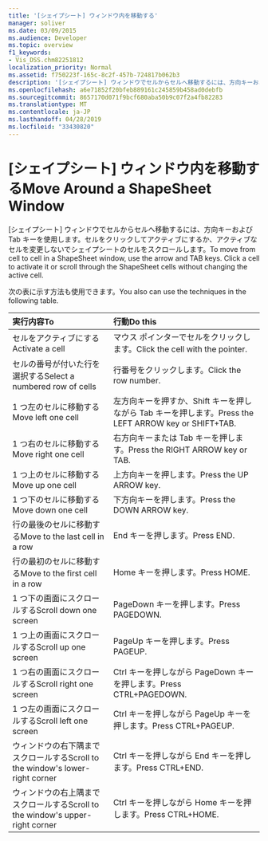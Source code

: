 ```yaml
---
title: '[シェイプシート] ウィンドウ内を移動する'
manager: soliver
ms.date: 03/09/2015
ms.audience: Developer
ms.topic: overview
f1_keywords:
- Vis_DSS.chm82251812
localization_priority: Normal
ms.assetid: f750223f-165c-8c2f-457b-724817b062b3
description: '[シェイプシート] ウィンドウでセルからセルへ移動するには、方向キーおよび Tab キーを使用します。セルをクリックしてアクティブにするか、アクティブなセルを変更しないでシェイプシートのセルをスクロールします。'
ms.openlocfilehash: a6e71852f20bfeb889161c245859b458ad0debfb
ms.sourcegitcommit: 8657170d071f9bcf680aba50b9c07f2a4fb82283
ms.translationtype: MT
ms.contentlocale: ja-JP
ms.lasthandoff: 04/28/2019
ms.locfileid: "33430820"
---
```

# <a name="move-around-a-shapesheet-window"></a><span data-ttu-id="1a290-104">[シェイプシート] ウィンドウ内を移動する</span><span class="sxs-lookup"><span data-stu-id="1a290-104">Move Around a ShapeSheet Window</span></span>

<span data-ttu-id="1a290-p102">[シェイプシート] ウィンドウでセルからセルへ移動するには、方向キーおよび Tab キーを使用します。セルをクリックしてアクティブにするか、アクティブなセルを変更しないでシェイプシートのセルをスクロールします。</span><span class="sxs-lookup"><span data-stu-id="1a290-p102">To move from cell to cell in a ShapeSheet window, use the arrow and TAB keys. Click a cell to activate it or scroll through the ShapeSheet cells without changing the active cell.</span></span>
  
<span data-ttu-id="1a290-107">次の表に示す方法も使用できます。</span><span class="sxs-lookup"><span data-stu-id="1a290-107">You also can use the techniques in the following table.</span></span>
  
|<span data-ttu-id="1a290-108">**実行内容**</span><span class="sxs-lookup"><span data-stu-id="1a290-108">**To**</span></span>|<span data-ttu-id="1a290-109">**行動**</span><span class="sxs-lookup"><span data-stu-id="1a290-109">**Do this**</span></span>|
|:-----|:-----|
| <span data-ttu-id="1a290-110">セルをアクティブにする</span><span class="sxs-lookup"><span data-stu-id="1a290-110">Activate a cell</span></span>  <br/> | <span data-ttu-id="1a290-111">マウス ポインターでセルをクリックします。</span><span class="sxs-lookup"><span data-stu-id="1a290-111">Click the cell with the pointer.</span></span>  <br/> |
| <span data-ttu-id="1a290-112">セルの番号が付いた行を選択する</span><span class="sxs-lookup"><span data-stu-id="1a290-112">Select a numbered row of cells</span></span>  <br/> | <span data-ttu-id="1a290-113">行番号をクリックします。</span><span class="sxs-lookup"><span data-stu-id="1a290-113">Click the row number.</span></span>  <br/> |
| <span data-ttu-id="1a290-114">1 つ左のセルに移動する</span><span class="sxs-lookup"><span data-stu-id="1a290-114">Move left one cell</span></span>  <br/> | <span data-ttu-id="1a290-115">左方向キーを押すか、Shift キーを押しながら Tab キーを押します。</span><span class="sxs-lookup"><span data-stu-id="1a290-115">Press the LEFT ARROW key or SHIFT+TAB.</span></span>  <br/> |
| <span data-ttu-id="1a290-116">1 つ右のセルに移動する</span><span class="sxs-lookup"><span data-stu-id="1a290-116">Move right one cell</span></span>  <br/> | <span data-ttu-id="1a290-117">右方向キーまたは Tab キーを押します。</span><span class="sxs-lookup"><span data-stu-id="1a290-117">Press the RIGHT ARROW key or TAB.</span></span>  <br/> |
| <span data-ttu-id="1a290-118">1 つ上のセルに移動する</span><span class="sxs-lookup"><span data-stu-id="1a290-118">Move up one cell</span></span>  <br/> | <span data-ttu-id="1a290-119">上方向キーを押します。</span><span class="sxs-lookup"><span data-stu-id="1a290-119">Press the UP ARROW key.</span></span>  <br/> |
| <span data-ttu-id="1a290-120">1 つ下のセルに移動する</span><span class="sxs-lookup"><span data-stu-id="1a290-120">Move down one cell</span></span>  <br/> | <span data-ttu-id="1a290-121">下方向キーを押します。</span><span class="sxs-lookup"><span data-stu-id="1a290-121">Press the DOWN ARROW key.</span></span>  <br/> |
| <span data-ttu-id="1a290-122">行の最後のセルに移動する</span><span class="sxs-lookup"><span data-stu-id="1a290-122">Move to the last cell in a row</span></span>  <br/> | <span data-ttu-id="1a290-123">End キーを押します。</span><span class="sxs-lookup"><span data-stu-id="1a290-123">Press END.</span></span>  <br/> |
| <span data-ttu-id="1a290-124">行の最初のセルに移動する</span><span class="sxs-lookup"><span data-stu-id="1a290-124">Move to the first cell in a row</span></span>  <br/> | <span data-ttu-id="1a290-125">Home キーを押します。</span><span class="sxs-lookup"><span data-stu-id="1a290-125">Press HOME.</span></span>  <br/> |
| <span data-ttu-id="1a290-126">1 つ下の画面にスクロールする</span><span class="sxs-lookup"><span data-stu-id="1a290-126">Scroll down one screen</span></span>  <br/> | <span data-ttu-id="1a290-127">PageDown キーを押します。</span><span class="sxs-lookup"><span data-stu-id="1a290-127">Press PAGEDOWN.</span></span>  <br/> |
| <span data-ttu-id="1a290-128">1 つ上の画面にスクロールする</span><span class="sxs-lookup"><span data-stu-id="1a290-128">Scroll up one screen</span></span>  <br/> | <span data-ttu-id="1a290-129">PageUp キーを押します。</span><span class="sxs-lookup"><span data-stu-id="1a290-129">Press PAGEUP.</span></span>  <br/> |
| <span data-ttu-id="1a290-130">1 つ右の画面にスクロールする</span><span class="sxs-lookup"><span data-stu-id="1a290-130">Scroll right one screen</span></span>  <br/> | <span data-ttu-id="1a290-131">Ctrl キーを押しながら PageDown キーを押します。</span><span class="sxs-lookup"><span data-stu-id="1a290-131">Press CTRL+PAGEDOWN.</span></span>  <br/> |
| <span data-ttu-id="1a290-132">1 つ左の画面にスクロールする</span><span class="sxs-lookup"><span data-stu-id="1a290-132">Scroll left one screen</span></span>  <br/> | <span data-ttu-id="1a290-133">Ctrl キーを押しながら PageUp キーを押します。</span><span class="sxs-lookup"><span data-stu-id="1a290-133">Press CTRL+PAGEUP.</span></span>  <br/> |
| <span data-ttu-id="1a290-134">ウィンドウの右下隅までスクロールする</span><span class="sxs-lookup"><span data-stu-id="1a290-134">Scroll to the window's lower-right corner</span></span>  <br/> | <span data-ttu-id="1a290-135">Ctrl キーを押しながら End キーを押します。</span><span class="sxs-lookup"><span data-stu-id="1a290-135">Press CTRL+END.</span></span>  <br/> |
| <span data-ttu-id="1a290-136">ウィンドウの右上隅までスクロールする</span><span class="sxs-lookup"><span data-stu-id="1a290-136">Scroll to the window's upper-right corner</span></span>  <br/> | <span data-ttu-id="1a290-137">Ctrl キーを押しながら Home キーを押します。</span><span class="sxs-lookup"><span data-stu-id="1a290-137">Press CTRL+HOME.</span></span>  <br/> |
   

